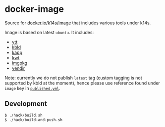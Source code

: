 # docker-image

Source for [docker.io/k14s/image](https://hub.docker.com/r/k14s/image) that includes various tools under k14s.

Image is based on latest `ubuntu`. It includes:

- [ytt](https://get-ytt.io)
- [kbld](https://get-kbld.io)
- [kapp](https://get-kapp.io)
- [kwt](https://github.com/k14s/kwt)
- [imgpkg](https://github.com/k14s/imgpkg)
- [vendir](https://github.com/k14s/vendir)

Note: currently we do not publish `latest` tag (custom tagging is not supported by kbld at the moment), hence please use reference found under `image` key in [`published.yml`](published.yml).

## Development

```bash
$ ./hack/build.sh
$ ./hack/build-and-push.sh
```
